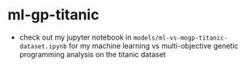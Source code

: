 # ml-gp-titanic
- check out my jupyter notebook in `models/ml-vs-mogp-titanic-dataset.ipynb` for my machine learning vs multi-objective genetic programming analysis on the titanic dataset